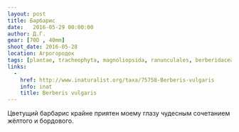 ```yaml
---
layout: post
title: Барбарис
date:   2016-05-29 00:00:00
author: Д.Г.
gear: [70D , 40mm]
shoot_date: 2016-05-28
location: Агрогородок
tags: [plantae, tracheophyta, magnoliopsida, ranunculales, berberidaceae, berberis, berberis vulgaris]
links:
  -
    href: http://www.inaturalist.org/taxa/75758-Berberis-vulgaris
    info: inat
    title: Berberis vulgaris
---
```


Цветущий барбарис крайне приятен моему глазу чудесным сочетанием жёлтого и бордового.
